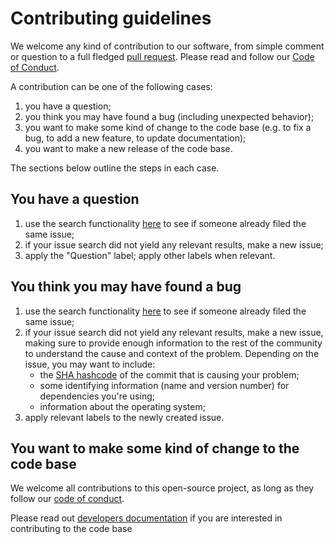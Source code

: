 # Contributing guidelines

We welcome any kind of contribution to our software, from simple comment or question to a full fledged [pull request](https://help.github.com/articles/about-pull-requests/). Please read and follow our [Code of Conduct](CODE_OF_CONDUCT.md).

A contribution can be one of the following cases:

1. you have a question;
2. you think you may have found a bug (including unexpected behavior);
3. you want to make some kind of change to the code base (e.g. to fix a bug, to add a new feature, to update documentation);
4. you want to make a new release of the code base.

The sections below outline the steps in each case.

## You have a question

1. use the search functionality [here](git@github.com:EIT-ALIVE/eitprocessing/issues) to see if someone already filed the same issue;
2. if your issue search did not yield any relevant results, make a new issue;
3. apply the "Question" label; apply other labels when relevant.

## You think you may have found a bug

1. use the search functionality [here](git@github.com:EIT-ALIVE/eitprocessing/issues) to see if someone already filed the same issue;
1. if your issue search did not yield any relevant results, make a new issue, making sure to provide enough information to the rest of the community to understand the cause and context of the problem. Depending on the issue, you may want to include:
    - the [SHA hashcode](https://help.github.com/articles/autolinked-references-and-urls/#commit-shas) of the commit that is causing your problem;
    - some identifying information (name and version number) for dependencies you're using;
    - information about the operating system;
1. apply relevant labels to the newly created issue.

## You want to make some kind of change to the code base

We welcome all contributions to this open-source project, as long as they follow our
[code of conduct](https://github.com/EIT-ALIVE/eitprocessing/blob/main/CODE_OF_CONDUCT.md).

Please read out [developers documentation](README.dev.md) if you are interested in contributing to the code base
